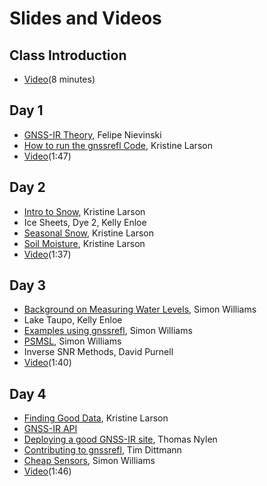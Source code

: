 # Slides and Videos 

## Class Introduction
- [Video](https://www.youtube.com/watch?v=yijolYWXSQc)(8 minutes)

## Day 1
- [GNSS-IR Theory](https://morefunwithgps.com/public_html/slides-gnssir-theory.pdf), Felipe Nievinski
- [How to run the gnssrefl Code](https://morefunwithgps.com/public_html/Day1-runningCode.pdf), Kristine Larson
- [Video](https://youtu.be/KBAqN5Ls2Qk)(1:47)

## Day 2
- [Intro to Snow](https://morefunwithgps.com/public_html/Day2-intro.pdf), Kristine Larson
- Ice Sheets, Dye 2, Kelly Enloe
- [Seasonal Snow](https://morefunwithgps.com/public_html/Day2-seasonalSnow.pdf), Kristine Larson
- [Soil Moisture](https://morefunwithgps.com/public_html/Day2-May2023-SoilMoisture.pdf), Kristine Larson
- [Video](https://youtu.be/ueItqAtN2sg)(1:37)

## Day 3
- [Background on Measuring Water Levels](https://morefunwithgps.com/public_html/Day3-Williams-backgroundWater.pdf), Simon Williams
- Lake Taupo, Kelly Enloe
- [Examples using gnssrefl](https://morefunwithgps.com/public_html/Day3-waterExamples.pdf), Simon Williams
- [PSMSL](https://psmsl.org/data/gnssir/map.php), Simon Williams
- Inverse SNR Methods, David Purnell
- [Video](https://youtu.be/z-gG3g6rrX4)(1:40)

## Day 4
- [Finding Good Data](https://morefunwithgps.com/public_html/Day4-May2023-WhySoHard.pdf), Kristine Larson
- [GNSS-IR API](https://gnss-reflections.org)
- [Deploying a good GNSS-IR site](https://morefunwithgps.com/public_html/Day4-Nylen-Install.pdf), Thomas Nylen
- [Contributing to gnssrefl](https://morefunwithgps.com/public_html/Day4-Dittmann-contribute.pdf), Tim Dittmann
- [Cheap Sensors](https://morefunwithgps.com/public_html/Day4-Low_Cost_Systems.pdf), Simon Williams
- [Video](https://youtu.be/jpXfaF7F1yo)(1:46)

